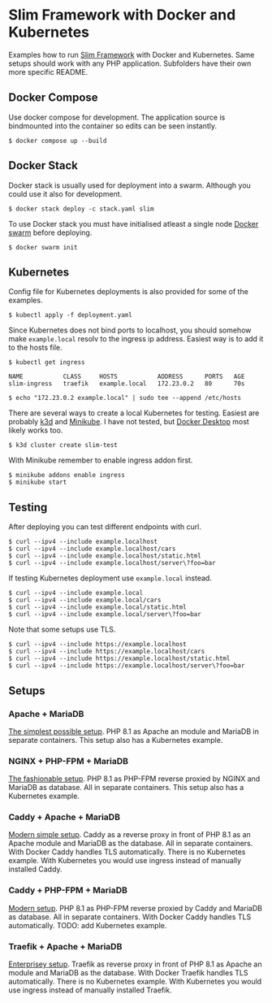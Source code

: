# Slim Framework with Docker and Kubernetes

Examples how to run [Slim Framework](https://www.slimframework.com/) with Docker and Kubernetes. Same setups should work with any PHP application. Subfolders have their own more specific README.

## Docker Compose

Use docker compose for development. The application source is bindmounted into the container so edits can be seen instantly.

```
$ docker compose up --build
```

## Docker Stack

Docker stack is usually used for deployment into a swarm. Although you could use it also for development.

```
$ docker stack deploy -c stack.yaml slim
```

To use Docker stack you must have initialised atleast a single node [Docker swarm](https://docs.docker.com/engine/swarm/) before deploying.

```
$ docker swarm init
```

## Kubernetes

Config file for Kubernetes deployments is also provided for some of the examples.

```
$ kubectl apply -f deployment.yaml
```

Since Kubernetes does not bind ports to localhost, you should somehow make `example.local` resolv to the ingress ip address. Easiest way is to add it to the hosts file.

```
$ kubectl get ingress

NAME           CLASS     HOSTS           ADDRESS      PORTS   AGE
slim-ingress   traefik   example.local   172.23.0.2   80      70s

$ echo "172.23.0.2 example.local" | sudo tee --append /etc/hosts
```

There are several ways to create a local Kubernetes for testing. Easiest are probably [k3d](https://k3d.io/) and [Minikube](https://minikube.sigs.k8s.io/docs/start/). I have not tested, but [Docker Desktop](https://docs.docker.com/desktop/kubernetes/) most likely works too.

```
$ k3d cluster create slim-test
```

With Minikube remember to enable ingress addon first.

```
$ minikube addons enable ingress
$ minikube start
```

## Testing

After deploying you can test different endpoints with curl.

```
$ curl --ipv4 --include example.localhost
$ curl --ipv4 --include example.localhost/cars
$ curl --ipv4 --include example.localhost/static.html
$ curl --ipv4 --include example.localhost/server\?foo=bar
```

If testing Kubernetes deployment use `example.local` instead.

```
$ curl --ipv4 --include example.local
$ curl --ipv4 --include example.local/cars
$ curl --ipv4 --include example.local/static.html
$ curl --ipv4 --include example.local/server\?foo=bar
```

Note that some setups use TLS.

```
$ curl --ipv4 --include https://example.localhost
$ curl --ipv4 --include https://example.localhost/cars
$ curl --ipv4 --include https://example.localhost/static.html
$ curl --ipv4 --include https://example.localhost/server\?foo=bar
```

## Setups
### Apache + MariaDB

[The simplest possible setup](apache/). PHP 8.1 as Apache an module and MariaDB in separate containers. This setup also has a Kubernetes example.

### NGINX + PHP-FPM + MariaDB

[The fashionable setup](nginx-phpfpm/). PHP 8.1 as PHP-FPM reverse proxied by NGINX and MariaDB as database. All in separate containers. This setup also has a Kubernetes example.

### Caddy + Apache + MariaDB

[Modern simple setup](caddy-apache/). Caddy as a reverse proxy in front of PHP 8.1 as an Apache module and MariaDB as the database. All in separate containers. With Docker Caddy handles TLS automatically. There is no Kubernetes example. With Kubernetes you would use ingress instead of manually installed Caddy.


### Caddy + PHP-FPM + MariaDB

[Modern setup](caddy-phpfpm/). PHP 8.1 as PHP-FPM reverse proxied by Caddy and MariaDB as database. All in separate containers. With Docker Caddy handles TLS automatically. TODO: add Kubernetes example.

### Traefik + Apache + MariaDB

[Enterprisey setup](traefik-apache/). Traefik as reverse proxy in front of PHP 8.1 as Apache an module and MariaDB as the database. With Docker Traefik handles TLS automatically. There is no Kubernetes example. With Kubernetes you would use ingress instead of manually installed Traefik.